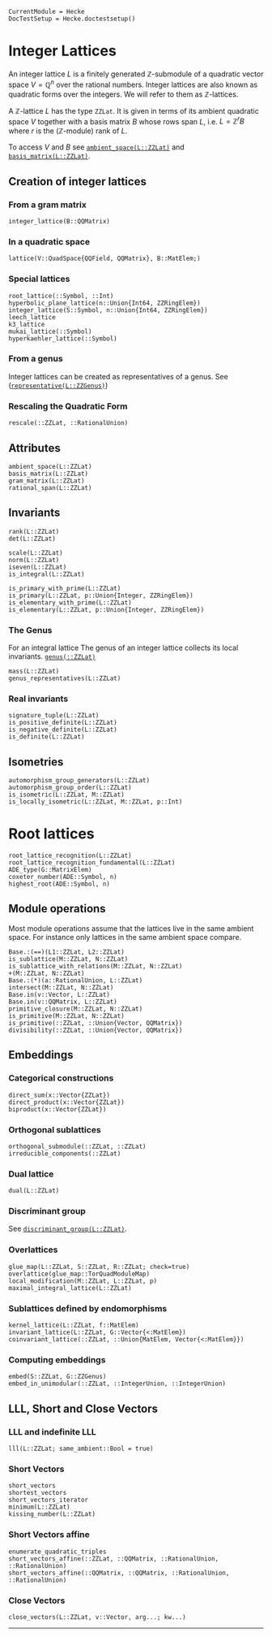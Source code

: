```@meta
CurrentModule = Hecke
DocTestSetup = Hecke.doctestsetup()
```
# Integer Lattices

An integer lattice $L$ is a finitely generated $\mathbb{Z}$-submodule of a quadratic
vector space $V = \mathbb{Q}^n$ over the rational numbers.
Integer lattices are also known as quadratic forms over the integers.
We will refer to them as $\mathbb{Z}$-lattices.

A $\mathbb{Z}$-lattice $L$ has the type `ZZLat`. It is given in terms of
its ambient quadratic space $V$ together with a basis matrix $B$ whose rows span $L$,
i.e. $L = \mathbb{Z}^r B$ where $r$ is the ($\mathbb{Z}$-module) rank of $L$.

To access $V$ and $B$ see [`ambient_space(L::ZZLat)`](@ref) and [`basis_matrix(L::ZZLat)`](@ref).


## Creation of integer lattices

### From a gram matrix

```@docs
integer_lattice(B::QQMatrix)
```

### In a quadratic space

```@docs
lattice(V::QuadSpace{QQField, QQMatrix}, B::MatElem;)
```

### Special lattices

```@docs
root_lattice(::Symbol, ::Int)
hyperbolic_plane_lattice(n::Union{Int64, ZZRingElem})
integer_lattice(S::Symbol, n::Union{Int64, ZZRingElem})
leech_lattice
k3_lattice
mukai_lattice(::Symbol)
hyperkaehler_lattice(::Symbol)
```

### From a genus
Integer lattices can be created as representatives of a genus.
See ([`representative(L::ZZGenus)`](@ref))

### Rescaling the Quadratic Form

```@docs
rescale(::ZZLat, ::RationalUnion)
```

## Attributes

```@docs
ambient_space(L::ZZLat)
basis_matrix(L::ZZLat)
gram_matrix(L::ZZLat)
rational_span(L::ZZLat)
```

## Invariants
```@docs
rank(L::ZZLat)
det(L::ZZLat)

scale(L::ZZLat)
norm(L::ZZLat)
iseven(L::ZZLat)
is_integral(L::ZZLat)

is_primary_with_prime(L::ZZLat)
is_primary(L::ZZLat, p::Union{Integer, ZZRingElem})
is_elementary_with_prime(L::ZZLat)
is_elementary(L::ZZLat, p::Union{Integer, ZZRingElem})
```

### The Genus

For an integral lattice
The genus of an integer lattice collects its local invariants.
[`genus(::ZZLat)`](@ref)
```@docs
mass(L::ZZLat)
genus_representatives(L::ZZLat)
```

### Real invariants
```@docs
signature_tuple(L::ZZLat)
is_positive_definite(L::ZZLat)
is_negative_definite(L::ZZLat)
is_definite(L::ZZLat)
```

## Isometries
```@docs
automorphism_group_generators(L::ZZLat)
automorphism_group_order(L::ZZLat)
is_isometric(L::ZZLat, M::ZZLat)
is_locally_isometric(L::ZZLat, M::ZZLat, p::Int)
```
# Root lattices
```@docs
root_lattice_recognition(L::ZZLat)
root_lattice_recognition_fundamental(L::ZZLat)
ADE_type(G::MatrixElem)
coxeter_number(ADE::Symbol, n)
highest_root(ADE::Symbol, n)
```

## Module operations
Most module operations assume that the lattices live in the same ambient space.
For instance only lattices in the same ambient space compare.

```@docs
Base.:(==)(L1::ZZLat, L2::ZZLat)
is_sublattice(M::ZZLat, N::ZZLat)
is_sublattice_with_relations(M::ZZLat, N::ZZLat)
+(M::ZZLat, N::ZZLat)
Base.:(*)(a::RationalUnion, L::ZZLat)
intersect(M::ZZLat, N::ZZLat)
Base.in(v::Vector, L::ZZLat)
Base.in(v::QQMatrix, L::ZZLat)
primitive_closure(M::ZZLat, N::ZZLat)
is_primitive(M::ZZLat, N::ZZLat)
is_primitive(::ZZLat, ::Union{Vector, QQMatrix})
divisibility(::ZZLat, ::Union{Vector, QQMatrix})
```

## Embeddings

### Categorical constructions
```@docs
direct_sum(x::Vector{ZZLat})
direct_product(x::Vector{ZZLat})
biproduct(x::Vector{ZZLat})
```

### Orthogonal sublattices
```@docs
orthogonal_submodule(::ZZLat, ::ZZLat)
irreducible_components(::ZZLat)
```

### Dual lattice
```@docs
dual(L::ZZLat)
```

### Discriminant group
See [`discriminant_group(L::ZZLat)`](@ref).

### Overlattices
```@docs
glue_map(L::ZZLat, S::ZZLat, R::ZZLat; check=true)
overlattice(glue_map::TorQuadModuleMap)
local_modification(M::ZZLat, L::ZZLat, p)
maximal_integral_lattice(L::ZZLat)
```

### Sublattices defined by endomorphisms
```@docs
kernel_lattice(L::ZZLat, f::MatElem)
invariant_lattice(L::ZZLat, G::Vector{<:MatElem})
coinvariant_lattice(::ZZLat, ::Union{MatElem, Vector{<:MatElem}})
```

### Computing embeddings
```@docs
embed(S::ZZLat, G::ZZGenus)
embed_in_unimodular(::ZZLat, ::IntegerUnion, ::IntegerUnion)
```

## LLL, Short and Close Vectors

### LLL and indefinite LLL
```@docs
lll(L::ZZLat; same_ambient::Bool = true)
```
### Short Vectors
```@docs
short_vectors
shortest_vectors
short_vectors_iterator
minimum(L::ZZLat)
kissing_number(L::ZZLat)
```

### Short Vectors affine

```@docs
enumerate_quadratic_triples
short_vectors_affine(::ZZLat, ::QQMatrix, ::RationalUnion, ::RationalUnion)
short_vectors_affine(::QQMatrix, ::QQMatrix, ::RationalUnion, ::RationalUnion)
```

### Close Vectors
```@docs
close_vectors(L::ZZLat, v::Vector, arg...; kw...)
```
---
